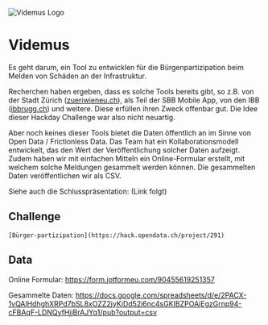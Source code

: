 ![Videmus Logo](https://cdn.pixabay.com/photo/2012/04/01/18/04/eyes-23802_640.png "Zusammen sehen wir mehr!")

# Videmus

Es geht darum, ein Tool zu entwicklen für die Bürgenpartizipation beim Melden von Schäden an der Infrastruktur. 

Recherchen haben ergeben, dass es solche Tools bereits gibt, so z.B. von der Stadt Zürich ([zueriwieneu.ch](http://zueriwieneu.ch/)), als Teil der SBB Mobile App, von den IBB ([ibbrugg.ch](https://www.ibbrugg.ch/de/stoerungsmeldung)) und weitere. Diese erfüllen ihren Zweck offenbar gut. Die Idee dieser Hackday Challenge war also nicht neuartig. 

Aber noch keines dieser Tools bietet die Daten öffentlich an im Sinne von Open Data / Frictionless Data. Das Team hat ein Kollaborationsmodell entwickelt, das den Wert der Veröffentlichung solcher Daten aufzeigt. Zudem haben wir mit einfachen Mitteln ein Online-Formular erstellt, mit welchem solche Meldungen gesammelt werden können. Die gesammelten Daten veröffentlichen wir als CSV.

Siehe auch die Schlusspräsentation: (Link folgt)

## Challenge

    [Bürger-partizipation](https://hack.opendata.ch/project/291)

## Data

   Online Formular: https://form.jotformeu.com/90455619251357
   
   Gesammelte Daten: https://docs.google.com/spreadsheets/d/e/2PACX-1vQAlHdhghXRPd7bSL8xOZZ2jyKiDd52i6nc4sGKIBZPOAjEgzGrnp94-cFBAqF-LDNQyfHjjBrAJYq1/pub?output=csv
